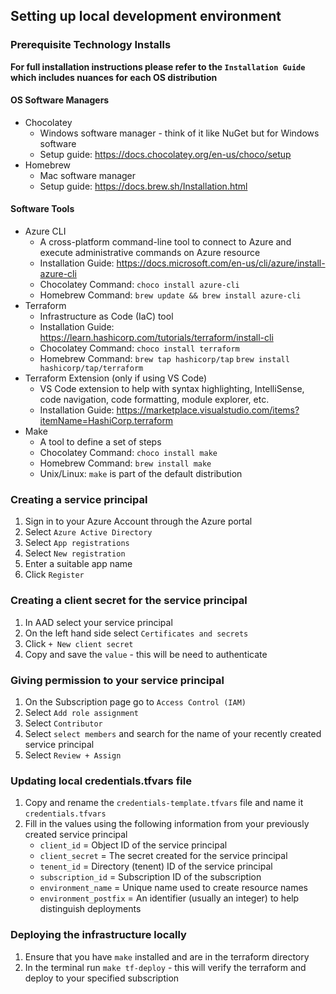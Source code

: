 ## Setting up local development environment

### Prerequisite Technology Installs

**For full installation instructions please refer to the `Installation Guide` which includes nuances for each OS distribution**

#### OS Software Managers
- Chocolatey
  * Windows software manager - think of it like NuGet but for Windows software
  * Setup guide: https://docs.chocolatey.org/en-us/choco/setup
- Homebrew
  * Mac software manager
  * Setup guide: https://docs.brew.sh/Installation.html

#### Software Tools
- Azure CLI 
  * A cross-platform command-line tool to connect to Azure and execute administrative commands on Azure resource
  * Installation Guide: https://docs.microsoft.com/en-us/cli/azure/install-azure-cli
  * Chocolatey Command: `choco install azure-cli`
  * Homebrew Command: `brew update && brew install azure-cli`
- Terraform
  * Infrastructure as Code (IaC) tool
  * Installation Guide: https://learn.hashicorp.com/tutorials/terraform/install-cli
  * Chocolatey Command: `choco install terraform`
  * Homebrew Command: `brew tap hashicorp/tap` `brew install hashicorp/tap/terraform`
- Terraform Extension (only if using VS Code)
  * VS Code extension to help with syntax highlighting, IntelliSense, code navigation, code formatting, module explorer, etc.
  * Installation Guide: https://marketplace.visualstudio.com/items?itemName=HashiCorp.terraform
- Make
  * A tool to define a set of steps 
  * Chocolatey Command: `choco install make`
  * Homebrew Command: `brew install make`
  * Unix/Linux: `make` is part of the default distribution

### Creating a service principal
1. Sign in to your Azure Account through the Azure portal
2. Select `Azure Active Directory`
3. Select `App registrations`
4. Select `New registration`
5. Enter a suitable app name
6. Click `Register`

### Creating a client secret for the service principal
1. In AAD select your service principal
2. On the left hand side select `Certificates and secrets`
3. Click `+ New client secret`
4. Copy and save the `value` - this will be need to authenticate

### Giving permission to your service principal
1. On the Subscription page go to `Access Control (IAM)`
2. Select `Add role assignment`
3. Select `Contributor`
4. Select `select members` and search for the name of your recently created service principal
5. Select `Review + Assign`

### Updating local credentials.tfvars file
1. Copy and rename the `credentials-template.tfvars` file and name it `credentials.tfvars`
2. Fill in the values using the following information from your previously created service principal
    - `client_id` = Object ID of the service principal
    - `client_secret` = The secret created for the service principal
    - `tenent_id` = Directory (tenent) ID of the service principal
    - `subscription_id` = Subscription ID of the subscription
    - `environment_name` = Unique name used to create resource names
    - `environment_postfix` = An identifier (usually an integer) to help distinguish deployments
 
### Deploying the infrastructure locally
1. Ensure that you have `make` installed and are in the terraform directory
2. In the terminal run `make tf-deploy` - this will verify the terraform and deploy to your specified subscription